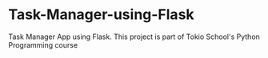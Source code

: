 # Task-Manager-using-Flask
Task Manager App using Flask. This project is part of Tokio School's Python Programming course
